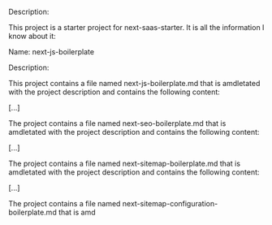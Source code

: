 





Description:

This project is a starter project for next-saas-starter. It is all the information I know about it:

Name: next-js-boilerplate

Description:

This project contains a file named next-js-boilerplate.md that is amdletated with the project description and contains the following content:

[...]

The project contains a file named next-seo-boilerplate.md that is amdletated with the project description and contains the following content:

[...]

The project contains a file named next-sitemap-boilerplate.md that is amdletated with the project description and contains the following content:

[...]

The project contains a file named next-sitemap-configuration-boilerplate.md that is amd
